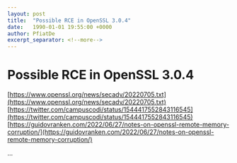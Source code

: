 ```yaml
---
layout: post
title:  "Possible RCE in OpenSSL 3.0.4"
date:   1990-01-01 19:55:00 +0000
author: PfiatDe
excerpt_separator: <!--more-->
---
```


# Possible RCE in OpenSSL 3.0.4
[https://www.openssl.org/news/secadv/20220705.txt](https://www.openssl.org/news/secadv/20220705.txt)
[https://twitter.com/campuscodi/status/1544417552843116545](https://twitter.com/campuscodi/status/1544417552843116545)
[https://guidovranken.com/2022/06/27/notes-on-openssl-remote-memory-corruption/](https://guidovranken.com/2022/06/27/notes-on-openssl-remote-memory-corruption/)

...
<!--more-->
